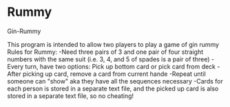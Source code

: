 # Rummy
Gin-Rummy

This program is intended to allow two players to play a game of gin rummy
Rules for Rummy:
 -Need three pairs of 3 and one pair of four straight numbers with the
same suit (i.e. 3, 4, and 5 of spades is a pair of three)
-Every turn, have two options: Pick up bottom card or pick card from deck
-After picking up card, remove a card from current hande
-Repeat until someone can "show" aka they have all the sequences necessary
-Cards for each person is stored in a separate text file, and the picked up
card is also stored in a separate text file, so no cheating!
